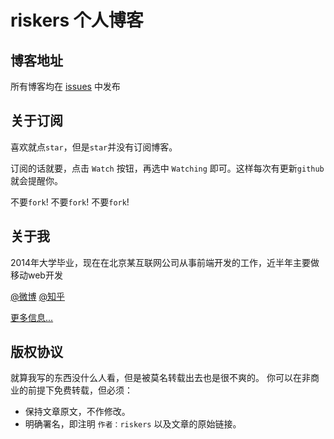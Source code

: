 # riskers 个人博客

## 博客地址
所有博客均在 [issues](https://github.com/riskers/blog/issues) 中发布

## 关于订阅
喜欢就点`star`，但是`star`并没有订阅博客。

订阅的话就要，点击 `Watch` 按钮，再选中 `Watching` 即可。这样每次有更新`github`就会提醒你。

不要`fork`! 不要`fork`! 不要`fork`!

## 关于我
2014年大学毕业，现在在北京某互联网公司从事前端开发的工作，近半年主要做移动web开发

[@微博](http://weibo.com/damaoxianjia123)
[@知乎](http://www.zhihu.com/people/riskers)

[更多信息...](https://github.com/riskers/blog/issues/1)

## 版权协议
就算我写的东西没什么人看，但是被莫名转载出去也是很不爽的。
你可以在非商业的前提下免费转载，但必须：
* 保持文章原文，不作修改。
* 明确署名，即注明 `作者：riskers` 以及文章的原始链接。

